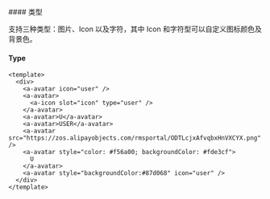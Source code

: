 <cn>
#### 类型 

支持三种类型：图片、Icon 以及字符，其中 Icon 和字符型可以自定义图标颜色及背景色。
</cn>
<us>
#### Type
</us>

```tpl
<template>
  <div>
    <a-avatar icon="user" />
    <a-avatar>
      <a-icon slot="icon" type="user" />
    </a-avatar>
    <a-avatar>U</a-avatar>
    <a-avatar>USER</a-avatar>
    <a-avatar src="https://zos.alipayobjects.com/rmsportal/ODTLcjxAfvqbxHnVXCYX.png" />
    <a-avatar style="color: #f56a00; backgroundColor: #fde3cf">
      U
    </a-avatar>
    <a-avatar style="backgroundColor:#87d068" icon="user" />
  </div>
</template>
```